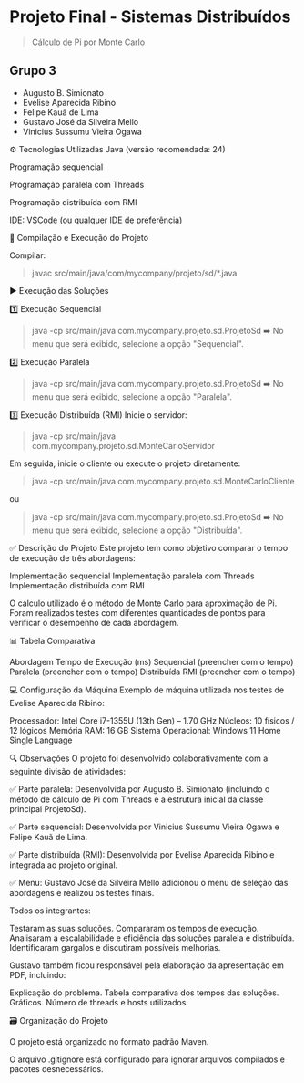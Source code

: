 # Projeto Final - Sistemas Distribuídos
> Cálculo de Pi por Monte Carlo

## Grupo 3
- Augusto B. Simionato
- Evelise Aparecida Ribino
- Felipe Kauã de Lima
- Gustavo José da Silveira Mello
- Vinicius Sussumu Vieira Ogawa

⚙️ Tecnologias Utilizadas
Java (versão recomendada: 24)

Programação sequencial

Programação paralela com Threads

Programação distribuída com RMI

IDE: VSCode (ou qualquer IDE de preferência)

🚀 Compilação e Execução do Projeto

Compilar:
> javac src/main/java/com/mycompany/projeto/sd/*.java

▶️ Execução das Soluções

1️⃣ Execução Sequencial
> java -cp src/main/java com.mycompany.projeto.sd.ProjetoSd
➡️ No menu que será exibido, selecione a opção "Sequencial".

2️⃣ Execução Paralela
> java -cp src/main/java com.mycompany.projeto.sd.ProjetoSd
➡️ No menu que será exibido, selecione a opção "Paralela".

3️⃣ Execução Distribuída (RMI)
Inicie o servidor:
> java -cp src/main/java com.mycompany.projeto.sd.MonteCarloServidor

Em seguida, inicie o cliente ou execute o projeto diretamente:
> java -cp src/main/java com.mycompany.projeto.sd.MonteCarloCliente

ou

> java -cp src/main/java com.mycompany.projeto.sd.ProjetoSd
➡️ No menu que será exibido, selecione a opção "Distribuída".

✅ Descrição do Projeto
Este projeto tem como objetivo comparar o tempo de execução de três abordagens:

Implementação sequencial
Implementação paralela com Threads
Implementação distribuída com RMI

O cálculo utilizado é o método de Monte Carlo para aproximação de Pi.
Foram realizados testes com diferentes quantidades de pontos para verificar o desempenho de cada abordagem.

📊 Tabela Comparativa

Abordagem	Tempo de Execução (ms)
Sequencial	(preencher com o tempo)
Paralela	(preencher com o tempo)
Distribuída RMI	(preencher com o tempo)

💻 Configuração da Máquina
Exemplo de máquina utilizada nos testes de Evelise Aparecida Ribino:

Processador: Intel Core i7-1355U (13th Gen) – 1.70 GHz
Núcleos: 10 físicos / 12 lógicos
Memória RAM: 16 GB
Sistema Operacional: Windows 11 Home Single Language

🔍 Observações
O projeto foi desenvolvido colaborativamente com a seguinte divisão de atividades:

✅ Parte paralela: Desenvolvida por Augusto B. Simionato (incluindo o método de cálculo de Pi com Threads e a estrutura inicial da classe principal ProjetoSd).

✅ Parte sequencial: Desenvolvida por Vinicius Sussumu Vieira Ogawa e Felipe Kauã de Lima.

✅ Parte distribuída (RMI): Desenvolvida por Evelise Aparecida Ribino e integrada ao projeto original.

✅ Menu: Gustavo José da Silveira Mello adicionou o menu de seleção das abordagens e realizou os testes finais.

Todos os integrantes:

Testaram as suas soluções.
Compararam os tempos de execução.
Analisaram a escalabilidade e eficiência das soluções paralela e distribuída.
Identificaram gargalos e discutiram possíveis melhorias.

Gustavo também ficou responsável pela elaboração da apresentação em PDF, incluindo:

Explicação do problema.
Tabela comparativa dos tempos das soluções.
Gráficos.
Número de threads e hosts utilizados.

🗃️ Organização do Projeto

O projeto está organizado no formato padrão Maven.

O arquivo .gitignore está configurado para ignorar arquivos compilados e pacotes desnecessários.